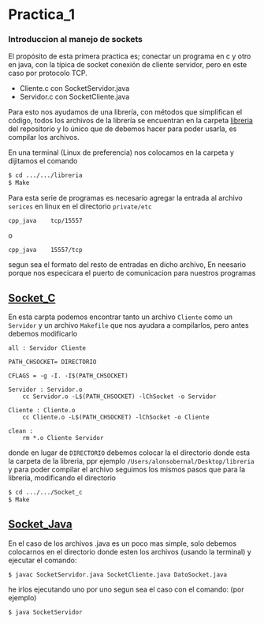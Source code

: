 
# Practica_1
### Introduccion al manejo de sockets
El propósito de esta primera practica es; conectar un programa en c y otro en java, con la típica de socket conexión de cliente servidor, pero en este caso por protocolo TCP.
  * Cliente.c con SocketServidor.java
  * Servidor.c con SocketCliente.java

Para esto nos ayudamos de una librería, con métodos que simplifican el código, todos los archivos de la librería se encuentran en la carpeta [libreria](https://github.com/BernalSerAlonso/sistemas_Distribuidos/tree/main/Practica_1/Libreria) del repositorio y lo único que de debemos hacer para poder usarla, es compilar los archivos.

En una terminal (Linux de preferencia) nos colocamos en la carpeta y dijitamos el comando 
```bash
$ cd .../.../libreria
$ Make
```
Para esta serie de programas es necesario agregar la entrada al archivo `serices` en linux en el directorio `private/etc`
```
cpp_java    tcp/15557
```
o
```
cpp_java    15557/tcp
```
segun sea el formato del resto de entradas en dicho archivo, En neesario porque nos especicara el puerto de comunicacion para nuestros programas

## [Socket_C](https://github.com/BernalSerAlonso/sistemas_Distribuidos/tree/main/Practica_1/Socket._C)
En esta carpta podemos encontrar tanto un archivo `Cliente` como un `Servidor` y un archivo `Makefile` que nos ayudara a compilarlos, pero antes debemos modificarlo 
```
all : Servidor Cliente

PATH_CHSOCKET= DIRECTORIO

CFLAGS = -g -I. -I$(PATH_CHSOCKET)

Servidor : Servidor.o
	cc Servidor.o -L$(PATH_CHSOCKET) -lChSocket -o Servidor

Cliente : Cliente.o
	cc Cliente.o -L$(PATH_CHSOCKET) -lChSocket -o Cliente

clean :
	rm *.o Cliente Servidor
```
donde en lugar de `DIRECTORIO` debemos colocar la el directorio donde esta la carpeta de la libreria, ppr ejemplo `/Users/alonsobernal/Desktop/libreria`
y para poder compilar el archivo seguimos los mismos pasos que para la libreria, modificando el directorio
```bash
$ cd .../.../Socket_c
$ Make
```

## [Socket_Java](https://github.com/BernalSerAlonso/sistemas_Distribuidos/tree/main/Practica_1/Socket_Java)
En el caso de los archivos .java es un poco mas simple, solo debemos colocarnos en el directorio donde esten los archivos (usando la terminal) y ejecutar el comando:
```bash
$ javac SocketServidor.java SocketCliente.java DatoSocket.java
```
he irlos ejecutando uno por uno segun sea el caso con el comando: (por ejemplo)
```bash
$ java SocketServidor
```
